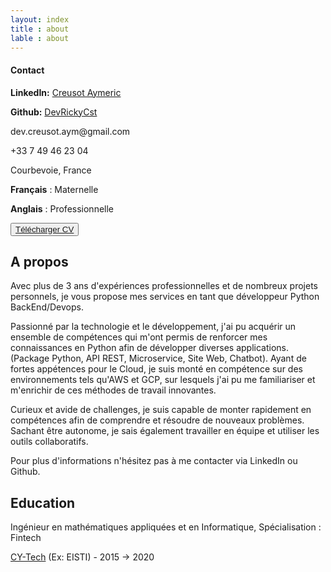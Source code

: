 ```yaml
---
layout: index
title : about
lable : about
---
```

<div class="container div_abount_me content">
        <div class="row">
            <div class="col-4">
                <div class="left-block">
                    <h4 class="blue">Contact</h4>
                    <div class="contact-info">
                      <p><strong>LinkedIn:</strong> <a href="https://www.linkedin.com/in/aymeric-creusot-099a70172/" target="_blank">Creusot Aymeric</a></p>
                      <p><strong>Github:</strong> <a href="https://github.com/DevRickyCst" target="_blank">DevRickyCst</a></p>
                      <p>dev.creusot.aym@gmail.com</p>
                      <p>+33 7 49 46 23 04</p>
                      <p>Courbevoie, France</p>
                    </div>
                </div>
                <div class="left-block language">
                    <p><b>Français</b> : Maternelle</p>
                    <p><b>Anglais</b> : Professionnelle</p>
                </div>
                <div class="left-block download">
                    <button class="btn btn-light">
                        <a href="/assets/pdf/developpeurPython.pdf" target="_blank" >Télécharger CV</a>
                    </button>
                </div>
            </div>
            <div class="col-8">
                <div class="div-about-me-content apropos">
                    <h2 class="section-title blue bold">A propos</h2>
                            <p>
                            Avec plus de 3 ans d'expériences professionnelles et de nombreux projets personnels, je vous propose mes services en tant que développeur Python BackEnd/Devops.
                            </p>
                            <p>
                            Passionné par la technologie et le développement, j'ai pu acquérir un ensemble de compétences qui m'ont permis de renforcer mes connaissances en Python afin de développer diverses applications.(Package Python, API REST, Microservice, Site Web, Chatbot). Ayant de fortes appétences pour le Cloud, je suis monté en compétence sur des environnements tels qu'AWS et GCP, sur lesquels j'ai pu me familiariser et m'enrichir de ces méthodes de travail innovantes.
                            </p>
                            <p>
                            Curieux et avide de challenges, je suis capable de monter rapidement en compétences afin de comprendre et résoudre de nouveaux problèmes. Sachant être autonome, je sais également travailler en équipe et utiliser les outils collaboratifs.
                            </p>
                            <p>
                            Pour plus d'informations n'hésitez pas à me contacter via LinkedIn ou Github.
                            </p>
                    <h2 class="section-title blue bold">Education</h2>
                    <p class ='degree'>Ingénieur en mathématiques appliquées et en Informatique, Spécialisation : Fintech</p>
                    <p class ='degreeschool'><a href="https://cytech.cyu.fr/formations-cy-tech/ingenieurs" target="_blank">CY-Tech</a> (Ex: EISTI)  -  2015 -> 2020</p>
                </div>
            </div>
        </div>
    </div>
